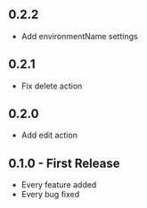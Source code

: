 ## 0.2.2
* Add environmentName settings

## 0.2.1
* Fix delete action

## 0.2.0
* Add edit action

## 0.1.0 - First Release
* Every feature added
* Every bug fixed

